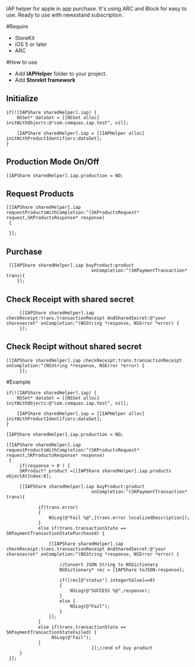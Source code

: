 IAP helper for apple in app purchase. It's using ARC and Block for easy to use. Ready to use with newsstand subscription.

#Require

* StoreKit
* iOS 5 or later
* ARC

#How to use

* Add **IAPHelper** folder to your project.
* Add **Storekit framework**

## Initialize

	if(![IAPShare sharedHelper].iap) {
        NSSet* dataSet = [[NSSet alloc] initWithObjects:@"com.comquas.iap.test", nil];
        
        [IAPShare sharedHelper].iap = [[IAPHelper alloc] initWithProductIdentifiers:dataSet];
    }
    
## Production Mode On/Off

	[IAPShare sharedHelper].iap.production = NO;
	
## Request Products

	[[IAPShare sharedHelper].iap requestProductsWithCompletion:^(SKProductsRequest* request,SKProductsResponse* response)
     {
     
     }];
	
## Purchase

	 [[IAPShare sharedHelper].iap buyProduct:product
                                    onCompletion:^(SKPaymentTransaction* trans){
		}];
		
## Check Receipt with shared secret 

		 [[IAPShare sharedHelper].iap checkReceipt:trans.transactionReceipt AndSharedSecret:@"your sharesecret" onCompletion:^(NSString *response, NSError *error) {
		 }];
		 
## Check Recipt without shared secret
	
	[[IAPShare sharedHelper].iap checkReceipt:trans.transactionReceipt onCompletion:^(NSString *response, NSError *error) {
		 }];
		
#Example

	if(![IAPShare sharedHelper].iap) {
        NSSet* dataSet = [[NSSet alloc] initWithObjects:@"com.comquas.iap.test", nil];
        
        [IAPShare sharedHelper].iap = [[IAPHelper alloc] initWithProductIdentifiers:dataSet];
    }
    
	[IAPShare sharedHelper].iap.production = NO;
	    
    [[IAPShare sharedHelper].iap requestProductsWithCompletion:^(SKProductsRequest* request,SKProductsResponse* response)
     {
         if(response > 0 ) {
         SKProduct* product =[[IAPShare sharedHelper].iap.products objectAtIndex:0];
         
         [[IAPShare sharedHelper].iap buyProduct:product
                                    onCompletion:^(SKPaymentTransaction* trans){
                         
                if(trans.error)
                {
                    NSLog(@"Fail %@",[trans.error localizedDescription]);
                }
                else if(trans.transactionState == SKPaymentTransactionStatePurchased) {

                    [[IAPShare sharedHelper].iap checkReceipt:trans.transactionReceipt AndSharedSecret:@"your sharesecret" onCompletion:^(NSString *response, NSError *error) {

                        //Convert JSON String to NSDictionary
                        NSDictionary* rec = [IAPShare toJSON:response];
                        
                        if([rec[@"status"] integerValue]==0)
                        {
                            NSLog(@"SUCCESS %@",response);
                        }
                        else {
                            NSLog(@"Fail");
                        }
                    }];
                }
                else if(trans.transactionState == SKPaymentTransactionStateFailed) {
                     NSLog(@"Fail");
                }
                                    }];//end of buy product
         }
     }];